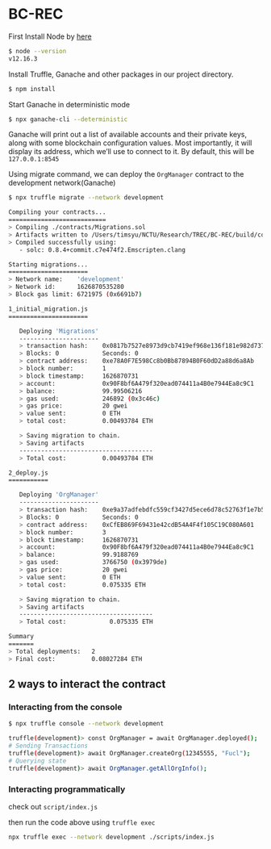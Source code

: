 # BC-REC


First Install Node by [here](https://nodejs.org/en/download/)

```bash
$ node --version  
v12.16.3
```

Install Truffle, Ganache and other packages in our project directory.

```bash
$ npm install
```

Start Ganache in deterministic mode

```bash
$ npx ganache-cli --deterministic
```

Ganache will print out a list of available accounts and their private keys, along with some blockchain configuration values. Most importantly, it will display its address, which we’ll use to connect to it. By default, this will be `127.0.0.1:8545`

Using migrate command, we can deploy the `OrgManager` contract to the development network(Ganache)

```bash
$ npx truffle migrate --network development

Compiling your contracts...
===========================
> Compiling ./contracts/Migrations.sol
> Artifacts written to /Users/timsyu/NCTU/Research/TREC/BC-REC/build/contracts
> Compiled successfully using:
   - solc: 0.8.4+commit.c7e474f2.Emscripten.clang

Starting migrations...
======================
> Network name:    'development'
> Network id:      1626870535280
> Block gas limit: 6721975 (0x6691b7)

1_initial_migration.js
======================

   Deploying 'Migrations'
   ----------------------
   > transaction hash:    0x0817b7527e8973d9cb7419ef968e136f181e982d737f012fd39709cae1ac4041
   > Blocks: 0            Seconds: 0
   > contract address:    0xe78A0F7E598Cc8b0Bb87894B0F60dD2a88d6a8Ab
   > block number:        1
   > block timestamp:     1626870731
   > account:             0x90F8bf6A479f320ead074411a4B0e7944Ea8c9C1
   > balance:             99.99506216
   > gas used:            246892 (0x3c46c)
   > gas price:           20 gwei
   > value sent:          0 ETH
   > total cost:          0.00493784 ETH

   > Saving migration to chain.
   > Saving artifacts
   -------------------------------------
   > Total cost:          0.00493784 ETH

2_deploy.js
===========

   Deploying 'OrgManager'
   ----------------------
   > transaction hash:    0xe9a37adfebdfc559cf3427d5ece6d78c52763f1e7b5cd88811602a7bf69eb39c
   > Blocks: 0            Seconds: 0
   > contract address:    0xCfEB869F69431e42cdB54A4F4f105C19C080A601
   > block number:        3
   > block timestamp:     1626870731
   > account:             0x90F8bf6A479f320ead074411a4B0e7944Ea8c9C1
   > balance:             99.9188769
   > gas used:            3766750 (0x3979de)
   > gas price:           20 gwei
   > value sent:          0 ETH
   > total cost:          0.075335 ETH

   > Saving migration to chain.
   > Saving artifacts
   -------------------------------------
   > Total cost:            0.075335 ETH

Summary
=======
> Total deployments:   2
> Final cost:          0.08027284 ETH
```

## 2 ways to interact the contract

### Interacting from the console

```bash
$ npx truffle console --network development

truffle(development)> const OrgManager = await OrgManager.deployed();
# Sending Transactions
truffle(development)> await OrgManager.createOrg(12345555, "Fucl");
# Querying state
truffle(development)> await OrgManager.getAllOrgInfo();
```

### Interacting programmatically

check out `script/index.js`

then run the code above using `truffle exec`

```bash
npx truffle exec --network development ./scripts/index.js
```

